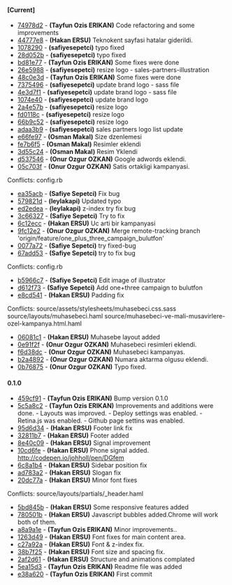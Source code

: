 
#### [Current]
 * [74978d2](../../commit/74978d2) - __(Tayfun Ozis ERIKAN)__ Code refactoring and some improvements
 * [44777e8](../../commit/44777e8) - __(Hakan ERSU)__ Teknokent sayfasi hatalar giderildi.
 * [1078290](../../commit/1078290) - __(safiyesepetci)__ typo fixed
 * [28d052b](../../commit/28d052b) - __(safiyesepetci)__ typo fixed
 * [bd81e77](../../commit/bd81e77) - __(Tayfun Ozis ERIKAN)__ Some fixes were done
 * [26e5988](../../commit/26e5988) - __(safiyesepetci)__ resize logo - sales-partners-illustration
 * [48c0e3d](../../commit/48c0e3d) - __(Tayfun Ozis ERIKAN)__ Some fixes were done
 * [7375496](../../commit/7375496) - __(safiyesepetci)__ update brand logo - sass file
 * [4e3d7f1](../../commit/4e3d7f1) - __(safiyesepetci)__ update brand logo - sass file
 * [1074e40](../../commit/1074e40) - __(safiyesepetci)__ update brand logo
 * [2a4e57b](../../commit/2a4e57b) - __(safiyesepetci)__ resize logo
 * [fd0118c](../../commit/fd0118c) - __(safiyesepetci)__ resize logo
 * [66b9c52](../../commit/66b9c52) - __(safiyesepetci)__ resize logo
 * [adaa3b9](../../commit/adaa3b9) - __(safiyesepetci)__ sales partners logo list update
 * [e66fe97](../../commit/e66fe97) - __(Osman Makal)__ Size dzenlemesi
 * [fe7b6f5](../../commit/fe7b6f5) - __(Osman Makal)__ Resimler eklendi
 * [3d55c24](../../commit/3d55c24) - __(Osman Makal)__ Resim Yklendi
 * [d537546](../../commit/d537546) - __(Onur Ozgur OZKAN)__ Google adwords eklendi.
 * [05c703f](../../commit/05c703f) - __(Onur Ozgur OZKAN)__ Satis ortakligi kampanyasi.

Conflicts:
	config.rb

 * [ea35acb](../../commit/ea35acb) - __(Safiye Sepetci)__ Fix bug
 * [579821d](../../commit/579821d) - __(leylakapi)__ Updated typo
 * [ed2edea](../../commit/ed2edea) - __(leylakapi)__ z-index try fix bug
 * [3c66327](../../commit/3c66327) - __(Safiye Sepetci)__ Try to fix
 * [6c12ecc](../../commit/6c12ecc) - __(Hakan ERSU)__ Uc arti bir kampanyasi
 * [9fc12e2](../../commit/9fc12e2) - __(Onur Ozgur OZKAN)__ Merge remote-tracking branch 'origin/feature/one_plus_three_campaign_bulutfon'
 * [0077a72](../../commit/0077a72) - __(Safiye Sepetci)__ try fixed-bug
 * [67add53](../../commit/67add53) - __(Safiye Sepetci)__ try to fix bug

Conflicts:
	config.rb

 * [b5966c7](../../commit/b5966c7) - __(Safiye Sepetci)__ Edit image of illustrator
 * [d612f73](../../commit/d612f73) - __(Safiye Sepetci)__ Add one+three campaign to bulutfon
 * [e8cd541](../../commit/e8cd541) - __(Hakan ERSU)__ Padding fix

Conflicts:
	source/assets/stylesheets/muhasebeci.css.sass
	source/layouts/muhasebeci.haml
	source/muhasebeci-ve-mali-musavirlere-ozel-kampanya.html.haml

 * [06081c1](../../commit/06081c1) - __(Hakan ERSU)__ Muhasebe layout added
 * [0e91f2f](../../commit/0e91f2f) - __(Onur Ozgur OZKAN)__ Muhasebeci resimleri eklendi.
 * [f6d38dc](../../commit/f6d38dc) - __(Onur Ozgur OZKAN)__ Muhasebeci kampanyas.
 * [b2a4892](../../commit/b2a4892) - __(Onur Ozgur OZKAN)__ Numara aktarma olgusu eklendi.
 * [0b76875](../../commit/0b76875) - __(Onur Ozgur OZKAN)__ Typo fixed.

#### 0.1.0
 * [459cf91](../../commit/459cf91) - __(Tayfun Ozis ERIKAN)__ Bump version 0.1.0
 * [5c5a8c2](../../commit/5c5a8c2) - __(Tayfun Ozis ERIKAN)__ Improvements and additions were done. - Layouts was improved. - Deploy settings was enabled. - Retina.js was enabled. - Github page settins was enabled.
 * [95d6d34](../../commit/95d6d34) - __(Hakan ERSU)__ Footer link fix
 * [32811b7](../../commit/32811b7) - __(Hakan ERSU)__ Footer added
 * [8e40c09](../../commit/8e40c09) - __(Hakan ERSU)__ Signal improvement
 * [10cd6fe](../../commit/10cd6fe) - __(Hakan ERSU)__ Phone signal added. http://codepen.io/johholl/pen/DGfem
 * [6c8a1b4](../../commit/6c8a1b4) - __(Hakan ERSU)__ Sidebar position fix
 * [ad783a2](../../commit/ad783a2) - __(Hakan ERSU)__ Slogan fix
 * [20dc77a](../../commit/20dc77a) - __(Hakan ERSU)__ Minor font fixes

Conflicts:
	source/layouts/partials/_header.haml

 * [5bd845b](../../commit/5bd845b) - __(Hakan ERSU)__ Some responsive features added
 * [780501b](../../commit/780501b) - __(Hakan ERSU)__ Javascript bubbles added.Chrome will work both of them.
 * [a8a9a1e](../../commit/a8a9a1e) - __(Tayfun Ozis ERIKAN)__ Minor improvements..
 * [1263d49](../../commit/1263d49) - __(Hakan ERSU)__ Font fixes for main content area.
 * [c27a92a](../../commit/c27a92a) - __(Hakan ERSU)__ Font & z-index fix.
 * [38b7f25](../../commit/38b7f25) - __(Hakan ERSU)__ Font size and spacing fix.
 * [2af2d61](../../commit/2af2d61) - __(Hakan ERSU)__ Structure and animations complated
 * [5ea15d3](../../commit/5ea15d3) - __(Tayfun Ozis ERIKAN)__ Readme file was added
 * [e38a620](../../commit/e38a620) - __(Tayfun Ozis ERIKAN)__ First commit
